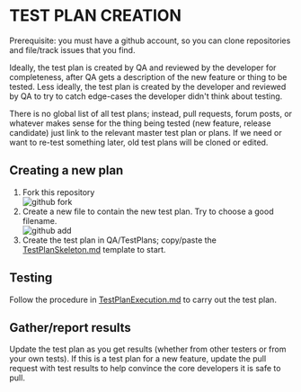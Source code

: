 TEST PLAN CREATION
==

Prerequisite: you must have a github account, so you can clone repositories and file/track issues that you find.

Ideally, the test plan is created by QA and reviewed by the developer
for completeness, after QA gets a description of the new feature or
thing to be tested. Less ideally, the test plan is created by the
developer and reviewed by QA to try to catch edge-cases the developer
didn't think about testing.

There is no global list of all test plans; instead, pull requests,
forum posts, or whatever makes sense for the thing being tested (new
feature, release candidate) just link to the relevant master test plan
or plans.  If we need or want to re-test something later, old test
plans will be cloned or edited.

Creating a new plan
--

1. Fork this repository<br/>
  ![github fork](https://copy.com/2laWomE4VjAj)
2. Create a new file to contain the new test plan. Try to choose a good filename.<br/>
  ![github add](https://copy.com/IWYNSeKhu3XA)
3. Create the test plan in QA/TestPlans; copy/paste the [TestPlanSkeleton.md](TestPlanSkeleton.md) template to start.

Testing
--

Follow the procedure in [TestPlanExecution.md](TestPlanExecution.md) to carry out the test plan.

Gather/report results
--

Update the test plan as you get results (whether from other testers or from your own tests).
If this is a test plan for a new feature, update the pull request with test results to help
convince the core developers it is safe to pull.
